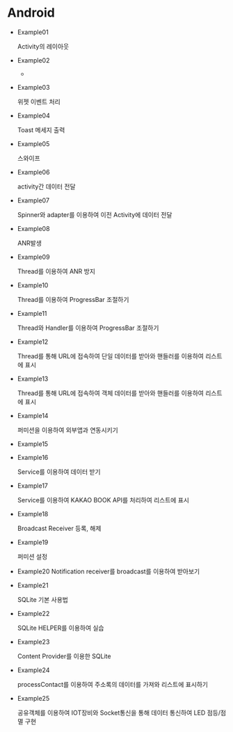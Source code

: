 # Android

- Example01

  Activity의 레이아웃

- Example02

  -

- Example03

  위젯 이벤트 처리

- Example04

  Toast 메세지 출력

- Example05

  스와이프

- Example06

  activity간 데이터 전달

- Example07

  Spinner와 adapter를 이용하여 이전 Activity에 데이터 전달

- Example08

  ANR발생

- Example09

  Thread를 이용하여 ANR 방지

- Example10

  Thread를 이용하여 ProgressBar 조절하기

- Example11

  Thread와 Handler를 이용하여 ProgressBar 조절하기

- Example12

  Thread를 통해 URL에 접속하여 단일 데이터를 받아와 핸들러를 이용하여 리스트에 표시

- Example13

  Thread를 통해 URL에 접속하여 객체 데이터를 받아와 핸들러를 이용하여 리스트에 표시

- Example14

  퍼미션을 이용하여 외부앱과 연동시키기

- Example15

- Example16

  Service를 이용하여 데이터 받기

- Example17

  Service를 이용하여 KAKAO BOOK API를 처리하여 리스트에 표시

- Example18

  Broadcast Receiver 등록, 해제

- Example19

  퍼미션 설정

- Example20
  Notification receiver를 broadcast를 이용하여 받아보기

- Example21

  SQLite 기본 사용법

- Example22

  SQLite HELPER를 이용하여 실습

- Example23

  Content Provider를 이용한 SQLite

- Example24

  processContact를 이용하여 주소록의 데이터를 가져와 리스트에 표시하기

- Example25

  공유객체를 이용하여 IOT장비와 Socket통신을 통해 데이터 통신하여 LED 점등/점멸 구현